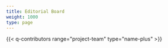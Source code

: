 ```yaml
---
title: Editorial Board
weight: 1000
type: page
---
```

{{< q-contributors range="project-team" type="name-plus" >}}

